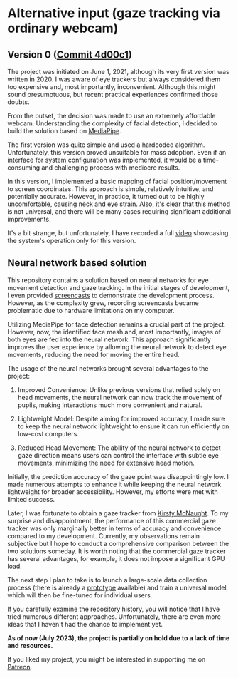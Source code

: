 # Alternative input (gaze tracking via ordinary webcam)

## Version 0 ([Commit 4d00c1](https://github.com/GreenWizard2015/Alternative-input/blob/4d00c1f09f1a6aa96ed46c70c132986a9b728d41/))

The project was initiated on June 1, 2021, although its very first version was written in 2020. I was aware of eye trackers but always considered them too expensive and, most importantly, inconvenient. Although this might sound presumptuous, but recent practical experiences confirmed those doubts.

From the outset, the decision was made to use an extremely affordable webcam. Understanding the complexity of facial detection, I decided to build the solution based on [MediaPipe](https://developers.google.com/mediapipe).

The first version was quite simple and used a hardcoded algorithm. Unfortunately, this version proved unsuitable for mass adoption. Even if an interface for system configuration was implemented, it would be a time-consuming and challenging process with mediocre results.

In this version, I implemented a basic mapping of facial position/movement to screen coordinates. This approach is simple, relatively intuitive, and potentially accurate. However, in practice, it turned out to be highly uncomfortable, causing neck and eye strain. Also, it's clear that this method is not universal, and there will be many cases requiring significant additional improvements.

It's a bit strange, but unfortunately, I have recorded a full [video](https://youtu.be/oKqpPAhnBPQ) showcasing the system's operation only for this version.

## Neural network based solution

This repository contains a solution based on neural networks for eye movement detection and gaze tracking. In the initial stages of development, I even provided [screencasts](https://www.youtube.com/playlist?list=PLRjmXqZTJnJUWnLDQGlNGBRW9_ICNuBRd) to demonstrate the development process. However, as the complexity grew, recording screencasts became problematic due to hardware limitations on my computer.

Utilizing MediaPipe for face detection remains a crucial part of the project. However, now, the identified face mesh and, most importantly, images of both eyes are fed into the neural network. This approach significantly improves the user experience by allowing the neural network to detect eye movements, reducing the need for moving the entire head.

The usage of the neural networks brought several advantages to the project:

1. Improved Convenience: Unlike previous versions that relied solely on head movements, the neural network can now track the movement of pupils, making interactions much more convenient and natural.

1. Lightweight Model: Despite aiming for improved accuracy, I made sure to keep the neural network lightweight to ensure it can run efficiently on low-cost computers.

1. Reduced Head Movement: The ability of the neural network to detect gaze direction means users can control the interface with subtle eye movements, minimizing the need for extensive head motion.

Initially, the prediction accuracy of the gaze point was disappointingly low. I made numerous attempts to enhance it while keeping the neural network lightweight for broader accessibility. However, my efforts were met with limited success. 

Later, I was fortunate to obtain a gaze tracker from [Kirsty McNaught](https://github.com/kmcnaught). To my surprise and disappointment, the performance of this commercial gaze tracker was only marginally better in terms of accuracy and convenience compared to my development. Currently, my observations remain subjective but I hope to conduct a comprehensive comparison between the two solutions someday. It is worth noting that the commercial gaze tracker has several advantages, for example, it does not impose a significant GPU load.

The next step I plan to take is to launch a large-scale data collection process (there is already a [prototype](https://github.com/GreenWizard2015/Alternative-input-web-client/tree/main) available) and train a universal model, which will then be fine-tuned for individual users.

If you carefully examine the repository history, you will notice that I have tried numerous different approaches. Unfortunately, there are even more ideas that I haven't had the chance to implement yet.

**As of now (July 2023), the project is partially on hold due to a lack of time and resources.**

If you liked my project, you might be interested in supporting me on [Patreon](https://www.patreon.com/GreenWizard).